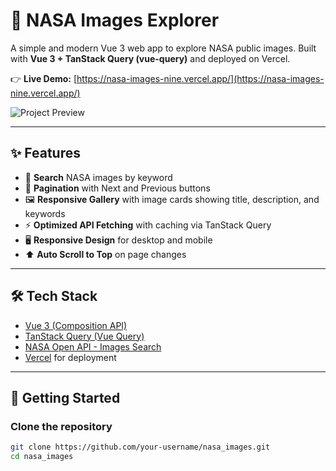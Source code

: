 # 🚀 NASA Images Explorer

A simple and modern Vue 3 web app to explore NASA public images. Built with **Vue 3 + TanStack Query (vue-query)** and deployed on Vercel.

👉 **Live Demo:** [https://nasa-images-nine.vercel.app/](https://nasa-images-nine.vercel.app/)

![Project Preview](./public/preview.png)

---

## ✨ Features

- 🔎 **Search** NASA images by keyword
- 📄 **Pagination** with Next and Previous buttons
- 🖼️ **Responsive Gallery** with image cards showing title, description, and keywords
- ⚡ **Optimized API Fetching** with caching via TanStack Query
- 🖥️ **Responsive Design** for desktop and mobile
- ⬆️ **Auto Scroll to Top** on page changes

---

## 🛠️ Tech Stack

- [Vue 3 (Composition API)](https://vuejs.org/)
- [TanStack Query (Vue Query)](https://tanstack.com/query/latest/docs/framework/vue/overview)
- [NASA Open API - Images Search](https://images.nasa.gov/docs/images.nasa.gov_api_docs.pdf)
- [Vercel](https://vercel.com/) for deployment

---

## 🚀 Getting Started

### Clone the repository

```bash
git clone https://github.com/your-username/nasa_images.git
cd nasa_images
